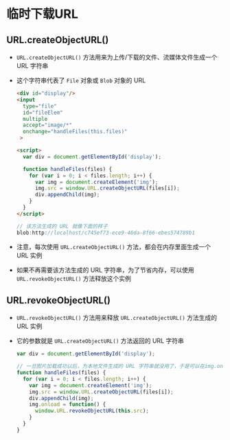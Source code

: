 # 临时下载URL

## URL.createObjectURL()

+ `URL.createObjectURL()` 方法用来为上传/下载的文件、流媒体文件生成一个 URL 字符串

+ 这个字符串代表了 `File` 对象或 `Blob` 对象的 URL

  ```html
  <div id="display"/>
  <input
    type="file"
    id="fileElem"
    multiple
    accept="image/*"
    onchange="handleFiles(this.files)"
   >

  <script>
    var div = document.getElementById('display');

    function handleFiles(files) {
      for (var i = 0; i < files.length; i++) {
        var img = document.createElement('img');
        img.src = window.URL.createObjectURL(files[i]);
        div.appendChild(img);
      }
    }
  </script>
  ```

  ```js
  // 该方法生成的 URL 就像下面的样子
  blob:http://localhost/c745ef73-ece9-46da-8f66-ebes574789b1
  ```

+ 注意，每次使用 `URL.createObjectURL()` 方法，都会在内存里面生成一个 URL 实例

+ 如果不再需要该方法生成的 URL 字符串，为了节省内存，可以使用 `URL.revokeObjectURL()` 方法释放这个实例

## URL.revokeObjectURL()

+ `URL.revokeObjectURL()` 方法用来释放 `URL.createObjectURL()` 方法生成的 URL 实例

+ 它的参数就是 `URL.createObjectURL()` 方法返回的 URL 字符串

    ```js
    var div = document.getElementById('display');

    // 一旦图片加载成功以后，为本地文件生成的 URL 字符串就没用了，于是可以在img.onload回调函数里面，通过URL.revokeObjectURL()方法卸载这个 URL 实例
    function handleFiles(files) {
      for (var i = 0; i < files.length; i++) {
        var img = document.createElement('img');
        img.src = window.URL.createObjectURL(files[i]);
        div.appendChild(img);
        img.onload = function() {
          window.URL.revokeObjectURL(this.src);
        }
      }
    }
    ```
